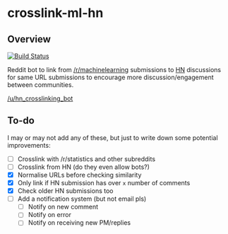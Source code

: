 # crosslink-ml-hn

## Overview

[![Build Status](https://travis-ci.org/liviu-/crosslink-ml-hn.svg?branch=master)](https://travis-ci.org/liviu-/crosslink-ml-hn)


Reddit bot to link from [/r/machinelearning](https://www.reddit.com/r/MachineLearning/) submissions to [HN](https://news.ycombinator.com/news) discussions for same URL submissions to encourage more discussion/engagement between communities.

[/u/hn_crosslinking_bot](https://www.reddit.com/user/hn_crosslinking_bot)

## To-do

I may or may not add any of these, but just to write down some potential improvements:
- [ ] Crosslink with /r/statistics and other subreddits
- [ ] Crosslink from HN (do they even allow bots?)
- [x] Normalise URLs before checking similarity
- [x] Only link if HN submission has over `x` number of comments
- [x] Check older HN submissions too
- [ ] Add a notification system (but not email pls)
    - [ ] Notify on new comment
    - [ ] Notify on error
    - [ ] Notify on receiving new PM/replies
